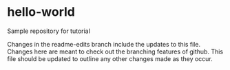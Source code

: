 # hello-world
Sample repository for tutorial

Changes in the readme-edits branch include the updates to this file. Changes here are meant to check out the branching features of github.
This file should be updated to outline any other changes made as they occur.
